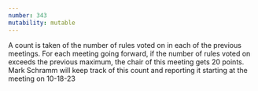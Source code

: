 ```yaml
---
number: 343
mutability: mutable
---
```


A count is taken of the number of rules voted on in each of the previous meetings. For each meeting going forward,
if the number of rules voted on exceeds the previous maximum, the chair of this meeting gets 20 points. Mark Schramm will keep track of this count and reporting it starting at the meeting on 10-18-23
